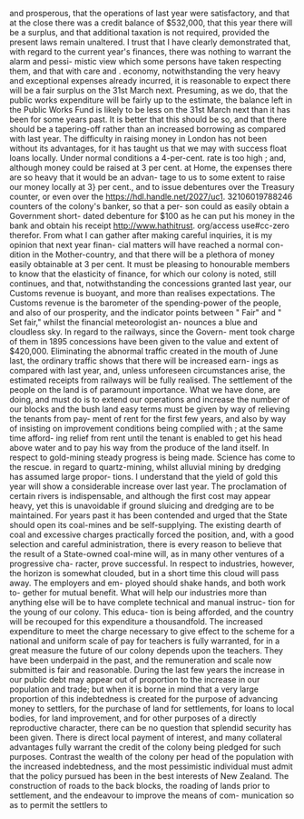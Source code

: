 and prosperous, that the operations of last year were satisfactory, and that at the close there was a credit balance of $532,000, that this year there will be a surplus, and that additional taxation is not required, provided the present laws remain unaltered. I trust that I have clearly demonstrated that, with regard to the current year's finances, there was nothing to warrant the alarm and pessi- mistic view which some persons have taken respecting them, and that with care and . economy, notwithstanding the very heavy and exceptional expenses already incurred, it is reasonable to expect there will be a fair surplus on the 31st March next. Presuming, as we do, that the public works expenditure will be fairly up to the estimate, the balance left in the Public Works Fund is likely to be less on the 31st March next than it has been for some years past. It is better that this should be so, and that there should be a tapering-off rather than an increased borrowing as compared with last year. The difficulty in raising money in London has not been without its advantages, for it has taught us that we may with success float loans locally. Under normal conditions a 4-per-cent. rate is too high ; and, although money could be raised at 3 per cent. at Home, the expenses there are so heavy that it would be an advan- tage to us to some extent to raise our money locally at 3} per cent., and to issue debentures over the Treasury counter, or even over the https://hdl.handle.net/2027/uc1. 32106019788246 counters of the colony's banker, so that a per- son could as easily obtain a Government short- dated debenture for $100 as he can put his money in the bank and obtain his receipt http://www.hathitrust. org/access use#cc-zero therefor. From what I can gather after making careful inquiries, it is my opinion that next year finan- cial matters will have reached a normal con- dition in the Mother-country, and that there will be a plethora of money easily obtainable at 3 per cent. It must be pleasing to honourable members to know that the elasticity of finance, for which our colony is noted, still continues, and that, notwithstanding the concessions granted last year, our Customs revenue is buoyant, and more than realises expectations. The Customs revenue is the barometer of the spending-power of the people, and also of our prosperity, and the indicator points between " Fair" and " Set fair," whilst the financial meteorologist an- nounces a blue and cloudless sky. In regard to the railways, since the Govern- ment took charge of them in 1895 concessions have been given to the value and extent of $420,000. Eliminating the abnormal traffic created in the mouth of June last, the ordinary traffic shows that there will be increased earn- ings as compared with last year, and, unless unforeseen circumstances arise, the estimated receipts from railways will be fully realised. The settlement of the people on the land is of paramount importance. What we have done, are doing, and must do is to extend our operations and increase the number of our blocks and the bush land easy terms must be given by way of relieving the tenants from pay- ment of rent for the first few years, and also by way of insisting on improvement conditions being complied with ; at the same time afford- ing relief from rent until the tenant is enabled to get his head above water and to pay his way from the produce of the land itself. In respect to gold-mining steady progress is being made. Science has come to the rescue. in regard to quartz-mining, whilst alluvial mining by dredging has assumed large propor- tions. I understand that the yield of gold this year will show a considerable increase over last year. The proclamation of certain rivers is indispensable, and although the first cost may appear heavy, yet this is unavoidable if ground sluicing and dredging are to be maintained. For years past it has been contended and urged that the State should open its coal-mines and be self-supplying. The existing dearth of coal and excessive charges practically forced the position, and, with a good selection and careful administration, there is every reason to believe that the result of a State-owned coal-mine will, as in many other ventures of a progressive cha- racter, prove successful. In respect to industries, however, the horizon is somewhat clouded, but in a short time this cloud will pass away. The employers and em- ployed should shake hands, and both work to- gether for mutual benefit. What will help our industries more than anything else will be to have complete technical and manual instruc- tion for the young of our colony. This educa- tion is being afforded, and the country will be recouped for this expenditure a thousandfold. The increased expenditure to meet the charge necessary to give effect to the scheme for a national and uniform scale of pay for teachers is fully warranted, for in a great measure the future of our colony depends upon the teachers. They have been underpaid in the past, and the remuneration and scale now submitted is fair and reasonable. During the last few years the increase in our public debt may appear out of proportion to the increase in our population and trade; but when it is borne in mind that a very large proportion of this indebtedness is created for the purpose of advancing money to settlers, for the purchase of land for settlements, for loans to local bodies, for land improvement, and for other purposes of a directly reproductive character, there can be no question that splendid security has been given. There is direct local payment of interest, and many collateral advantages fully warrant the credit of the colony being pledged for such purposes. Contrast the wealth of the colony per head of the population with the increased indebtedness, and the most pessimistic individual must admit that the policy pursued has been in the best interests of New Zealand. The construction of roads to the back blocks, the roading of lands prior to settlement, and the endeavour to improve the means of com- munication so as to permit the settlers to 